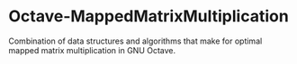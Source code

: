 Octave-MappedMatrixMultiplication
=================================

Combination of data structures and algorithms that make for optimal mapped matrix multiplication in GNU Octave.
